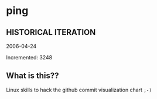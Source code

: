 # ping

## HISTORICAL ITERATION
2006-04-24

Incremented: 3248

## What is this?? 
Linux skills to hack the github commit visualization chart `;-)`
